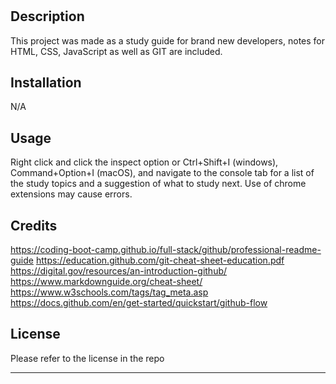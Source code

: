 # <Your-Project-Title>

## Description

This project was made as a study guide for brand new developers, notes for HTML, CSS, JavaScript as well as GIT are included.

## Installation

N/A

## Usage

Right click and click the inspect option or Ctrl+Shift+I (windows), Command+Option+I (macOS), and navigate to the console tab for a list of the study topics and a suggestion of what to study next. Use of chrome extensions may cause errors.

## Credits

 https://coding-boot-camp.github.io/full-stack/github/professional-readme-guide
 https://education.github.com/git-cheat-sheet-education.pdf
 https://digital.gov/resources/an-introduction-github/
 https://www.markdownguide.org/cheat-sheet/
 https://www.w3schools.com/tags/tag_meta.asp
 https://docs.github.com/en/get-started/quickstart/github-flow
  
## License

Please refer to the license in the repo

---
